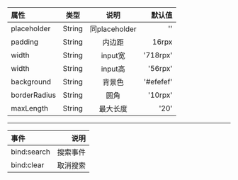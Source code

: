 属性 | 类型 | 说明 | 默认值
:- | :-: | :-: | -: 
placeholder | String | 同placeholder | ''
padding | String  | 内边距 | 16rpx
width | String | input宽 | '718rpx'
width | String | input高 | '56rpx'
background | String | 背景色 | '#efefef'
borderRadius | String | 圆角 | '10rpx'
maxLength | String | 最大长度 | '20'

---

事件 | 说明
:- | -:
bind:search | 搜索事件
bind:clear | 取消搜索


